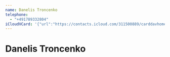 ```yaml
---
name: Danelis Troncenko
telephone:
  - "+491789332804"
iCloudVCard: '{"url":"https://contacts.icloud.com/311500889/carddavhome/card/5CC18407-B1D8-4391-96D5-037261993F2B.vcf","etag":"\"lbrylxih\"","data":"BEGIN:VCARD\r\nVERSION:3.0\r\nFN:\r\nN:Troncenko;Danelis;;;\r\nUID:5680E0A1-93DF-402E-B444-50052B5040F0\r\nPRODID:-//Apple Inc.//iOS 16.1.1//EN\r\nREV:2025-04-03T22:03:59Z\r\nORG:;\r\nTEL:+491789332804\r\nEND:VCARD"}'
---
```

# Danelis Troncenko